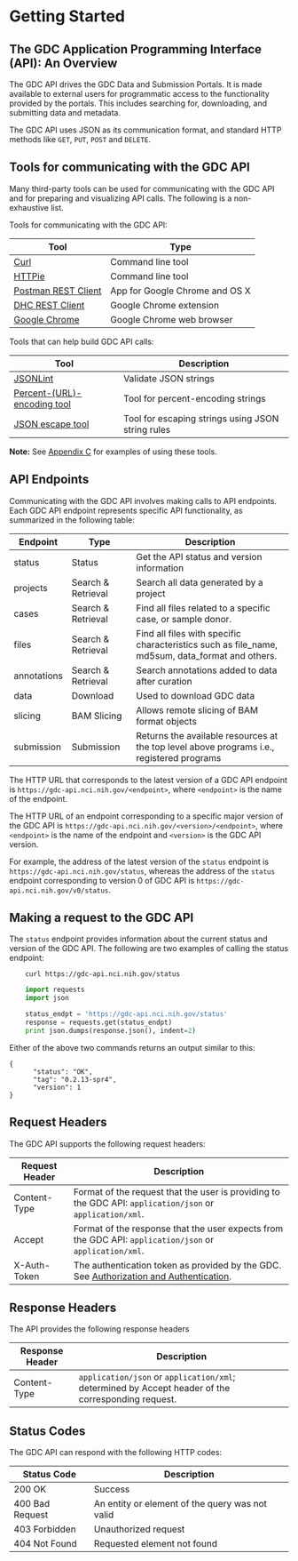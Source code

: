 # Getting Started

## The GDC Application Programming Interface (API): An Overview
The GDC API drives the GDC Data and Submission Portals. It is made available to external users for programmatic access to the functionality provided by the portals. This includes searching for, downloading, and submitting data and metadata.

The GDC API uses JSON as its communication format, and standard HTTP methods like `GET`, `PUT`, `POST` and `DELETE`.

## Tools for communicating with the GDC API

Many third-party tools can be used for communicating with the GDC API and for preparing and visualizing API calls. The following is a non-exhaustive list.

Tools for communicating with the GDC API:

| Tool        | Type     |
| ------------- |-------------|
| [Curl](http://curl.haxx.se/docs/manpage.html) 		| Command line tool |
| [HTTPie](http://httpie.org) 	| Command line tool |
| [Postman REST Client](http://www.getpostman.com/) 														| App for Google Chrome and OS X |
| [DHC REST Client](http://restlet.com/products/dhc/)           | Google Chrome extension |
| [Google Chrome](http://www.google.com/chrome/) 	  | Google Chrome web browser |

Tools that can help build GDC API calls:

| Tool        | Description     |
| ------------- |-------------|
| [JSONLint](http://jsonlint.com/)| Validate JSON strings |
| [Percent-(URL)-encoding tool](http://text-rescue.com/string-escape/percent-url-encoding-tool.html)| Tool for percent-encoding strings |
| [JSON escape tool](http://text-rescue.com/string-escape/json-escape-tool.html)| Tool for escaping strings using JSON string rules |

**Note:** See [Appendix C](Appendix_C_GET_to_POST_Conversion.md) for examples of using these tools.


## API Endpoints

Communicating with the GDC API involves making calls to API endpoints. Each GDC API endpoint represents specific API functionality, as summarized in the following table:

| Endpoint | Type | Description |
| --- | --- | --- |
| status | Status | Get the API status and version information |
| projects | Search & Retrieval | Search all data generated by a project |
| cases | Search & Retrieval | Find all files related to a specific case, or sample donor. |
| files | Search & Retrieval | Find all files with specific characteristics such as file_name, md5sum, data_format and others. |
| annotations | Search & Retrieval | Search annotations added to data after curation |
| data | Download | Used to download GDC data |
| slicing | BAM Slicing | Allows remote slicing of BAM format objects |
| submission | Submission | Returns the available resources at the top level above programs i.e., registered programs |

The HTTP URL that corresponds to the latest version of a GDC API endpoint is `https://gdc-api.nci.nih.gov/<endpoint>`, where `<endpoint>` is the name of the endpoint.

The HTTP URL of an endpoint corresponding to a specific major version of the GDC API is `https://gdc-api.nci.nih.gov/<version>/<endpoint>`, where `<endpoint>` is the name of the endpoint and `<version>` is the GDC API version.

For example, the address of the latest version of the `status` endpoint is `https://gdc-api.nci.nih.gov/status`, whereas the address of the `status` endpoint corresponding to version 0 of GDC API is `https://gdc-api.nci.nih.gov/v0/status`.



## Making a request to the GDC API

The `status` endpoint provides information about the current status and version of the GDC API. The following are two examples of calling the status endpoint:


``` shell
    curl https://gdc-api.nci.nih.gov/status
```

``` python
	import requests
	import json

	status_endpt = 'https://gdc-api.nci.nih.gov/status'
	response = requests.get(status_endpt)
	print json.dumps(response.json(), indent=2)
```

Either of the above two commands returns an output similar to this:

	{
	      "status": "OK",
	      "tag": "0.2.13-spr4",
	      "version": 1
	}


## Request Headers
The GDC API supports the following request headers:

| Request Header | Description |
| --- | --- |
| Content-Type | Format of the request that the user is providing to the GDC API: `application/json` or `application/xml`. |
| Accept | Format of the response that the user expects from the GDC API: `application/json` or `application/xml`. |
| X-Auth-Token | The authentication token as provided by the GDC. See [Authorization and Authentication](Authentication_and_Authorization.md). |


## Response Headers
The API provides the following response headers

| Response Header | Description |
| --- | --- |
| Content-Type | `application/json` or `application/xml`; determined by Accept header of the corresponding request. |


## Status Codes
The GDC API can respond with the following HTTP codes:

| Status Code | Description |
| --- | --- |
| 200 OK | Success |
| 400 Bad Request | An entity or element of the query was not valid |
| 403 Forbidden | Unauthorized request |
| 404 Not Found | Requested element not found |
